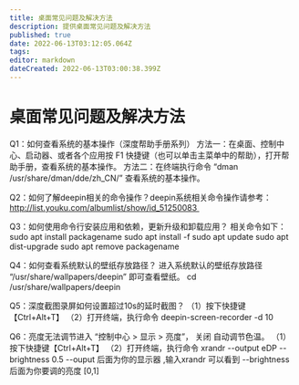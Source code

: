 ```yaml
---
title: 桌面常见问题及解决方法
description: 提供桌面常见问题及解决方法
published: true
date: 2022-06-13T03:12:05.064Z
tags: 
editor: markdown
dateCreated: 2022-06-13T03:00:38.399Z
---
```


# 桌面常见问题及解决方法
Q1：如何查看系统的基本操作（深度帮助手册系列）
		方法一：在桌面、控制中心、启动器、或者各个应用按 F1 快捷键（也可以单击主菜单中的帮助），打开帮助手册，查看系统的基本操作。
		方法二：在终端执行命令 “dman /usr/share/dman/dde/zh_CN/” 查看系统的基本操作。
    
Q2：如何了解deepin相关的命令操作？deepin系统相关命令操作请参考：	
		http://list.youku.com/albumlist/show/id_51250083 
    
Q3：如何使用命令行安装应用和依赖，更新升级和卸载应用？
		相关命令如下：
    sudo apt install packagename
    sudo apt install -f
    sudo apt update
    sudo apt dist-upgrade
    sudo apt remove packagename
    
Q4：如何查看系统默认的壁纸存放路径？
		进入系统默认的壁纸存放路径 “/usr/share/wallpapers/deepin” 即可查看壁纸。
		cd /usr/share/wallpapers/deepin
    
Q5：深度截图录屏如何设置超过10s的延时截图？
		（1）按下快捷键【Ctrl+Alt+T】
    （2）打开终端，执行命令 deepin-screen-recorder -d 10
    
Q6：亮度无法调节进入 “控制中心 > 显示 > 亮度”， 关闭 自动调节色温。
		（1）按下快捷键【Ctrl+Alt+T】
    （2）打开终端，执行命令 xrandr --output eDP --brightness 0.5
    		--ouput 后面为你的显示器 ,输入xrandr 可以看到
        --brightness 后面为你要调的亮度 [0,1]


    
